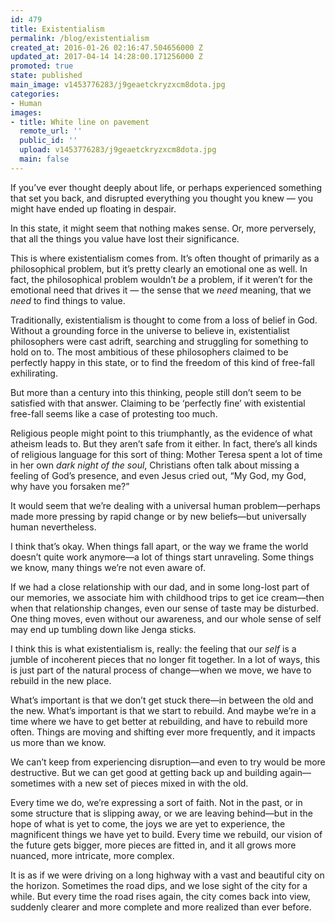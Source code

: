 ```yaml
---
id: 479
title: Existentialism
permalink: /blog/existentialism
created_at: 2016-01-26 02:16:47.504656000 Z
updated_at: 2017-04-14 14:28:00.171256000 Z
promoted: true
state: published
main_image: v1453776283/j9geaetckryzxcm8dota.jpg
categories:
- Human
images:
- title: White line on pavement
  remote_url: ''
  public_id: ''
  upload: v1453776283/j9geaetckryzxcm8dota.jpg
  main: false
---
```

If you’ve ever thought deeply about life, or perhaps experienced something that set you back, and disrupted everything you thought you knew — you might have ended up floating in despair. 

In this state, it might seem that nothing makes sense. Or, more perversely, that all the things you value have lost their significance.

This is where existentialism comes from. It’s often thought of primarily as a philosophical problem, but it’s pretty clearly an emotional one as well. In fact, the philosophical problem wouldn’t *be* a problem, if it weren’t for the emotional need that drives it — the sense that we *need* meaning, that we *need* to find things to value.

Traditionally, existentialism is thought to come from a loss of belief in God. Without a grounding force in the universe to believe in, existentialist philosophers were cast adrift, searching and struggling for something to hold on to. The most ambitious of these philosophers claimed to be perfectly happy in this state, or to find the freedom of this kind of free-fall exhilirating.

But more than a century into this thinking, people still don’t seem to be satisfied with that answer. Claiming to be ‘perfectly fine’ with existential free-fall seems like a case of protesting too much.

Religious people might point to this triumphantly, as the evidence of what atheism leads to. But they aren’t safe from it either. In fact, there’s all kinds of religious language for this sort of thing: Mother Teresa spent a lot of time in her own *dark night of the soul*, Christians often talk about missing a feeling of God’s presence, and even Jesus cried out, “My God, my God, why have you forsaken me?” 

It would seem that we’re dealing with a universal human problem—perhaps made more pressing by rapid change or by new beliefs—but universally human nevertheless. 

I think that’s okay. When things fall apart, or the way we frame the world doesn’t quite work anymore—a lot of things start unraveling. Some things we know, many things we’re not even aware of. 

If we had a close relationship with our dad, and in some long-lost part of our memories, we associate him with childhood trips to get ice cream—then when that relationship changes, even our sense of taste may be disturbed. One thing moves, even without our awareness, and our whole sense of self may end up tumbling down like Jenga sticks.

I think this is what existentialism is, really: the feeling that our *self* is a jumble of incoherent pieces that no longer fit together. In a lot of ways, this is just part of the natural process of change—when we move, we have to rebuild in the new place.

What’s important is that we don’t get stuck there—in between the old and the new. What’s important is that we start to rebuild. And maybe we’re in a time where we have to get better at rebuilding, and have to rebuild more often. Things are moving and shifting ever more frequently, and it impacts us more than we know.

We can’t keep from experiencing disruption—and even to try would be more destructive. But we can get good at getting back up and building again—sometimes with a new set of pieces mixed in with the old.

Every time we do, we’re expressing a sort of faith. Not in the past, or in some structure that is slipping away, or we are leaving behind—but in the hope of what is yet to come, the joys we are yet to experience, the magnificent things we have yet to build. Every time we rebuild, our vision of the future gets bigger, more pieces are fitted in, and it all grows more nuanced, more intricate, more complex. 

It is as if we were driving on a long highway with a vast and beautiful city on the horizon. Sometimes the road dips, and we lose sight of the city for a while. But every time the road rises again, the city comes back into view, suddenly clearer and more complete and more realized than ever before.
